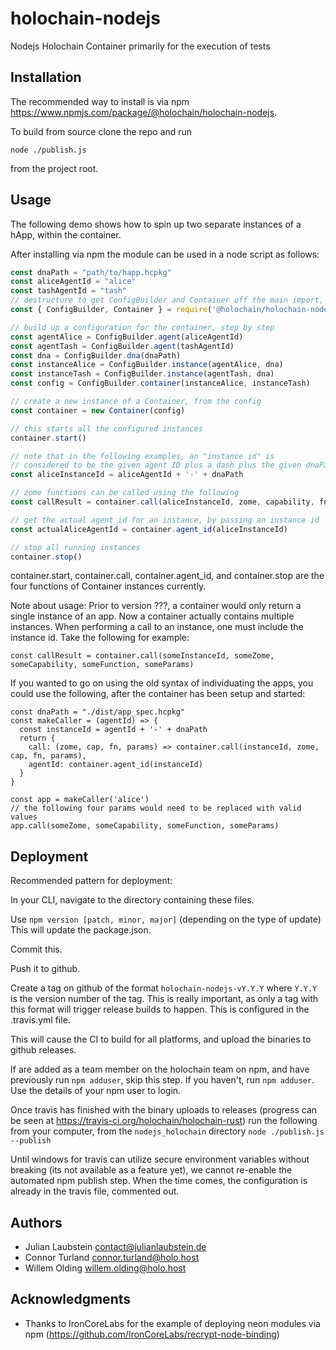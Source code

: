 # holochain-nodejs

Nodejs Holochain Container primarily for the execution of tests

## Installation

The recommended way to install is via npm https://www.npmjs.com/package/@holochain/holochain-nodejs.

To build from source clone the repo and run
```
node ./publish.js
```
from the project root.

## Usage
The following demo shows how to spin up two separate instances of a hApp, within the container.

After installing via npm the module can be used in a node script as follows:
```javascript
const dnaPath = "path/to/happ.hcpkg"
const aliceAgentId = "alice"
const tashAgentId = "tash"
// destructure to get ConfigBuilder and Container off the main import, which is an object now
const { ConfigBuilder, Container } = require('@holochain/holochain-nodejs')

// build up a configuration for the container, step by step
const agentAlice = ConfigBuilder.agent(aliceAgentId)
const agentTash = ConfigBuilder.agent(tashAgentId)
const dna = ConfigBuilder.dna(dnaPath)
const instanceAlice = ConfigBuilder.instance(agentAlice, dna)
const instanceTash = ConfigBuilder.instance(agentTash, dna)
const config = ConfigBuilder.container(instanceAlice, instanceTash)

// create a new instance of a Container, from the config
const container = new Container(config)

// this starts all the configured instances
container.start()

// note that in the following examples, an "instance id" is
// considered to be the given agent ID plus a dash plus the given dnaPath
const aliceInstanceId = aliceAgentId + '-' + dnaPath

// zome functions can be called using the following
const callResult = container.call(aliceInstanceId, zome, capability, fnName, paramsAsObject)

// get the actual agent_id for an instance, by passing an instance id
const actualAliceAgentId = container.agent_id(aliceInstanceId)

// stop all running instances
container.stop()
```

container.start, container.call, container.agent_id, and container.stop are the four functions of Container instances currently.

Note about usage:
Prior to version ???, a container would only return a single instance of an app. Now a container actually contains multiple instances. When performing a call to an instance, one must include the instance id. Take the following for example:

```
const callResult = container.call(someInstanceId, someZome, someCapability, someFunction, someParams)
```

If you wanted to go on using the old syntax of individuating the apps, you could use the following, after the container has been setup and started:

```
const dnaPath = "./dist/app_spec.hcpkg"
const makeCaller = (agentId) => {
  const instanceId = agentId + '-' + dnaPath
  return {
    call: (zome, cap, fn, params) => container.call(instanceId, zome, cap, fn, params),
    agentId: container.agent_id(instanceId)
  }
}

const app = makeCaller('alice')
// the following four params would need to be replaced with valid values
app.call(someZome, someCapability, someFunction, someParams)
```

## Deployment
Recommended pattern for deployment:

In your CLI, navigate to the directory containing these files.

Use `npm version [patch, minor, major]` (depending on the type of update)
This will update the package.json.

Commit this.

Push it to github.

Create a tag on github of the format `holochain-nodejs-vY.Y.Y` where `Y.Y.Y` is the version number of the tag. This is really important, as only a tag with this format will trigger release builds to happen. This is configured in the .travis.yml file.

This will cause the CI to build for all platforms, and upload the binaries to github releases.

If are added as a team member on the holochain team on npm, and have previously run `npm adduser`, skip this step.
If you haven't, run `npm adduser`.
Use the details of your npm user to login.

Once travis has finished with the binary uploads to releases (progress can be seen at https://travis-ci.org/holochain/holochain-rust) run the following from your computer, from the `nodejs_holochain` directory
`node ./publish.js --publish`

Until windows for travis can utilize secure environment variables without breaking (its not available as a feature yet), we cannot re-enable the automated npm publish step. When the time comes, the configuration is already in the travis file, commented out.

## Authors

- Julian Laubstein <contact@julianlaubstein.de>
- Connor Turland <connor.turland@holo.host>
- Willem Olding <willem.olding@holo.host>

## Acknowledgments

- Thanks to IronCoreLabs for the example of deploying neon modules via npm (https://github.com/IronCoreLabs/recrypt-node-binding)
